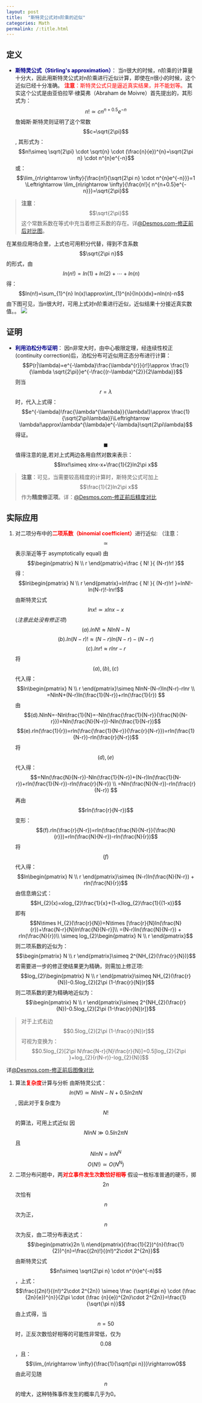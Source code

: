 ```yaml
---
layout: post
title:  "斯特灵公式对n阶乘的近似"
categories: Math
permalink: /:title.html
---
```



## 定义

- <font color='darkblue'>**斯特灵公式（Stirling's approximation）**</font>：
  当n很大的时候，n阶乘的计算量十分大，因此用斯特灵公式对n阶乘进行近似计算，即使在n很小的时候，这个近似已经十分准确。
  <font color='red'>**注意**：斯特灵公式只是逼近真实结果，并不能划等。</font>
  其实这个公式是由亚伯拉罕·棣莫弗（Abraham de Moivre）首先提出的，其形式为：
  $$n!\simeq cn^{n+0.5} e^{-n}$$
  詹姆斯·斯特灵则证明了这个常数$$c=\sqrt{2\pi}$$, 其形式为：
  $$n!\simeq \sqrt{2\pi} \cdot \sqrt{n} \cdot (\frac{n}{e})^{n}=\sqrt{2\pi n} \cdot n^{n}e^{-n}$$
  或：
  $$\lim_{n\rightarrow \infty}{\frac{n!}{\sqrt{2\pi n} \cdot n^{n}e^{-n}}}=1 \Leftrightarrow \lim_{n\rightarrow \infty}{\frac{n!}{ n^{n+0.5}e^{-n}}}=\sqrt{2\pi}$$

> **注意**：$$\sqrt{2\pi}$$ 这个常数系数在等式中充当着修正系数的存在。详[@Desmos.com-修正前后对比图](https://www.desmos.com/calculator/xcnphxgpbc)。

在某些应用场合里，上式也可用积分代替，得到不含系数$$\sqrt{2\pi n}$$的形式，由$$ln(n!)=ln(1)+ln(2)+\cdots+ln(n)$$得：
$$ln(n!)=\sum_{1}^{n} ln(x)\approx\int_{1}^{n}{ln(x)dx}=nln(n)-n$$
由下图可见，当n很大时，可用上式对n阶乘进行近似，近似结果十分接近真实数值。。
![](https://upload.wikimedia.org/wikipedia/commons/thumb/e/e5/Stirling%27s_Approximation.svg/309px-Stirling%27s_Approximation.svg.png)

## 证明

- <font color='darkblue'>**利用泊松分布证明**</font>：
  因n非常大时，由中心极限定理，经连续性校正(continuity correction)后，泊松分布可近似用正态分布进行计算：
  $$P(r|\lambda)=e^{-\lambda}\frac{\lambda^{r}}{r!}\approx \frac{1}{\lambda \sqrt{2\pi}}e^{-\frac{(r-\lambda)^{2}}{2\lambda}}$$
  则当$$r=\lambda$$时，代入上式得：
  $$e^{-\lambda}\frac{\lambda^{\lambda}}{\lambda!}\approx \frac{1}{\sqrt{2\pi\lambda}}\Leftrightarrow \lambda!\approx\lambda^{\lambda}e^{-\lambda}\sqrt{2\pi\lambda}$$
  得证。  $$\blacksquare$$
  值得注意的是,若对上式两边各用自然对数来表示：
  $$lnx!\simeq xlnx-x+\frac{1}{2}ln2\pi x$$

> **注意**：可见，当需要较高精度的计算时，斯特灵公式可加上$$\frac{1}{2}ln2\pi x$$作为**精度修正项**。详：[@Desmos.com-修正前后精度对比](https://www.desmos.com/calculator/pgf1wjqar2)

## 实际应用

1. 对二项分布中的<font color='red'>**二项系数（binomial coefficient）**</font>进行近似:
   （注意：$$\simeq$$表示渐近等于 asymptotically equal)
   由$$\begin{pmatrix} N \\ r \end{pmatrix}=\frac { N! }{ (N-r)!r! }$$ 得：
   $$ln\begin{pmatrix} N \\ r \end{pmatrix}=ln\frac { N! }{ (N-r)!r! }=lnN!-ln(N-r)!-lnr!$$
   由斯特灵公式 $$lnx!\simeq xlnx-x$$ (*注意此处没有修正项*)
   $$(a).lnN!\approx NlnN-N$$
   $$(b).ln(N-r)!\approx (N-r)ln(N-r)-(N-r)$$
   $$(c).lnr!\approx rlnr-r$$
   将$$(a),(b),(c)$$代入得：
   $$ln\begin{pmatrix} N \\ r \end{pmatrix}\simeq NlnN-(N-r)ln(N-r)-rlnr \\
   =NlnN+(N-r)ln(\frac{1}{N-r})+rln(\frac{1}{r}) $$
   由
   $$(d).NlnN=-Nln\frac{1}{N}=-Nln(\frac{\frac{1}{N-r}}{\frac{N}{N-r}})=Nln(\frac{N}{N-r})-Nln(\frac{1}{N-r})$$
   $$(e).rln(\frac{1}{r})=rln(\frac{\frac{1}{N-r}}{\frac{r}{N-r}})=rln(\frac{1}{N-r})-rln(\frac{r}{N-r})$$
   将$$(d),(e)$$代入得：
   $$=Nln(\frac{N}{N-r})-Nln(\frac{1}{N-r})+(N-r)ln(\frac{1}{N-r})+rln(\frac{1}{N-r})-rln(\frac{r}{N-r}) \\
   =Nln(\frac{N}{N-r})-rln(\frac{r}{N-r}) $$
   再由$$rln(\frac{r}{N-r})$$变形：
   $$(f).rln(\frac{r}{N-r})=rln(\frac{\frac{N}{N-r}}{\frac{N}{r}})=rln(\frac{N}{N-r})-rln(\frac{N}{r})$$
   将$$(f)$$代入得：
   $$ln\begin{pmatrix} N \\ r \end{pmatrix}\simeq (N-r)ln(\frac{N}{N-r}) + rln(\frac{N}{r})$$
   由信息熵公式：
   $$H_{2}(x)=xlog_{2}\frac{1}{x}+(1-x)log_{2}\frac{1}{(1-x)}$$
   即有
   $$N\times H_{2}(\frac{r}{N})=N\times [\frac{r}{N}ln(\frac{N}{r})+\frac{N-r}{N}ln\frac{N}{N-r}]\\
   =(N-r)ln(\frac{N}{N-r}) + rln(\frac{N}{r})\\
   \simeq log_{2}\begin{pmatrix} N \\ r \end{pmatrix}$$
   则二项系数的近似为：
   $$\begin{pmatrix} N \\ r \end{pmatrix}\simeq 2^{NH_{2}(\frac{r}{N})}$$
   若需要进一步的修正使结果更为精确，则需加上修正项:
   $$log_{2}\begin{pmatrix} N \\ r \end{pmatrix}\simeq NH_{2}(\frac{r}{N})-0.5log_{2}[2\pi (1-\frac{r}{N})r]$$
   则二项系数的更为精确地近似为：
   $$\begin{pmatrix} N \\ r \end{pmatrix}\simeq 2^{NH_{2}(\frac{r}{N})-0.5log_{2}[2\pi (1-\frac{r}{N})r]}$$

> 对于上式右边$$0.5log_{2}[2\pi (1-\frac{r}{N})r]$$可视为变换为：
> $$0.5log_{2}[2\pi N\frac{N-r}{N}\frac{r}{N}]=0.5[log_{2}{2\pi }+log_{2}{r(N-r)}-log_{2}{N}]$$

详[@Desmos.com-修正前后图像对比](https://www.desmos.com/calculator/dvl9dqtymb)

1. 算法<font color='red'>**复杂度**</font>计算与分析
   由斯特灵公式：$$ln(N!)\simeq NlnN-N+0.5ln2\pi N$$,
   因此对于复杂度为$$N!$$的算法，可用上式近似
   因$$NlnN\gg 0.5ln2\pi N$$ 且$$NlnN=lnN^{N}$$
   $$O(N!)\simeq O(N^N)$$
2. 二项分布问题中，两<font color='red'>**对立事件发生次数恰好相等**</font>
   假设一枚标准普通的硬币，掷$$2n$$次恰有$$n$$次为正，$$n$$次为反，由二项分布表达式：
   $$\begin{pmatrix}2n \\ n\end{pmatrix}(\frac{1}{2})^{n}(\frac{1}{2})^{n}=\frac{(2n)!}{(n!)^2\cdot 2^{2n}}$$
   由斯特灵公式$$n!\simeq \sqrt{2\pi n} \cdot n^{n}e^{-n}$$，上式：
   $$\frac{(2n)!}{(n!)^2\cdot 2^{2n}} \simeq \frac {\sqrt{4\pi n} \cdot (\frac {2n}{e})^{n}}{2\pi \cdot (\frac {n}{e})^{2n}\cdot 2^{2n}}=\frac{1}{\sqrt{\pi n}}$$
   由上式得，当$$n=50$$时，正反次数恰好相等的可能性非常低，仅为$$0.08$$，且：
   $$\lim_{n\rightarrow \infty}{\frac{1}{\sqrt{\pi n}}}\rightarrow0$$
   由此可见随$$n$$的增大，这种特殊事件发生的概率几乎为0。
